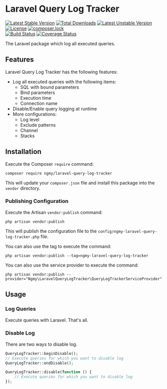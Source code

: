 # Laravel Query Log Tracker

[![Latest Stable Version](https://poser.pugx.org/ngmy/laravel-query-log-tracker/v/stable)](https://packagist.org/packages/ngmy/laravel-query-log-tracker)
[![Total Downloads](https://poser.pugx.org/ngmy/laravel-query-log-tracker/downloads)](https://packagist.org/packages/ngmy/laravel-query-log-tracker)
[![Latest Unstable Version](https://poser.pugx.org/ngmy/laravel-query-log-tracker/v/unstable)](https://packagist.org/packages/ngmy/laravel-query-log-tracker)
[![License](https://poser.pugx.org/ngmy/laravel-query-log-tracker/license)](https://packagist.org/packages/ngmy/laravel-query-log-tracker)
[![composer.lock](https://poser.pugx.org/ngmy/laravel-query-log-tracker/composerlock)](https://packagist.org/packages/ngmy/laravel-query-log-tracker)<br>
[![Build Status](https://travis-ci.org/ngmy/laravel-query-log-tracker.svg?branch=master)](https://travis-ci.org/ngmy/laravel-query-log-tracker)
[![Coverage Status](https://coveralls.io/repos/github/ngmy/laravel-query-log-tracker/badge.svg?branch=master)](https://coveralls.io/github/ngmy/laravel-query-log-tracker?branch=master)

The Laravel package which log all executed queries.

## Features

Laravel Query Log Tracker has the following features:

* Log all executed queries with the following items:
  * SQL with bound parameters
  * Bind parameters
  * Execution time
  * Connection name
* Disable/Enable query logging at runtime
* More configurations:
  * Log level
  * Exclude patterns
  * Channel
  * Stacks

## Installation

Execute the Composer `require` command:
```
composer require ngmy/laravel-query-log-tracker
```
This will update your `composer.json` file and install this package into the `vendor` directory.

### Publishing Configuration

Execute the Artisan `vendor:publish` command:
```
php artisan vendor:publish
```
This will publish the configuration file to the `config/ngmy-laravel-query-log-tracker.php` file.

You can also use the tag to execute the command:
```
php artisan vendor:publish --tag=ngmy-laravel-query-log-tracker
```

You can also use the service provider to execute the command:
```
php artisan vendor:publish --provider="Ngmy\LaravelQueryLogTracker\QueryLogTrackerServiceProvider"
```

## Usage

### Log Queries

Execute queries with Laravel. That's all.

### Disable Log

There are two ways to disable log.
```php
QueryLogTracker::beginDisable();
// Execute queries for which you want to disable log
QueryLogTracker::endDisable();
```
```php
QueryLogTracker::disable(function () {
    // Execute queries for which you want to disable log
});
```
